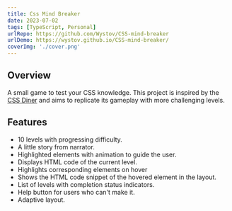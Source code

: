 ```yaml
---
title: Css Mind Breaker
date: 2023-07-02
tags: [TypeScript, Personal]
urlRepo: https://github.com/Wystov/CSS-mind-breaker
urlDemo: https://wystov.github.io/CSS-mind-breaker/
coverImg: './cover.png'
---
```


## Overview

A small game to test your CSS knowledge.
This project is inspired by the [CSS Diner](https://flukeout.github.io/) and aims to replicate its gameplay with more challenging levels.

## Features

- 10 levels with progressing difficulty.
- A little story from narrator.
- Highlighted elements with animation to guide the user.
- Displays HTML code of the current level.
- Highlights corresponding elements on hover
- Shows the HTML code snippet of the hovered element in the layout.
- List of levels with completion status indicators.
- Help button for users who can't make it.
- Adaptive layout.
